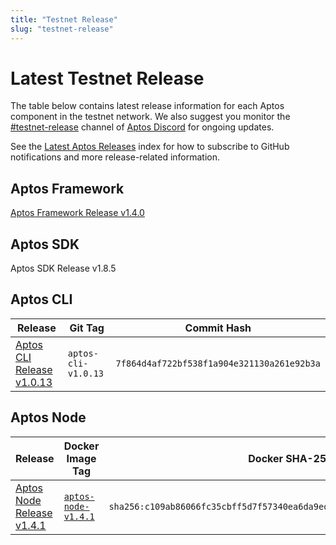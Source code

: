 ```yaml
---
title: "Testnet Release"
slug: "testnet-release"
---
```


# Latest Testnet Release

The table below contains latest release information for each Aptos component in the testnet network. We also suggest you monitor the [#testnet-release](https://discord.com/channels/945856774056083548/1025614160555413545) channel of [Aptos Discord](https://discord.gg/aptosnetwork) for ongoing updates.

See the [Latest Aptos Releases](./index.md) index for how to subscribe to GitHub notifications and more release-related information.

## Aptos Framework

[Aptos Framework Release v1.4.0](https://github.com/aptos-labs/aptos-core/releases/tag/aptos-framework-v1.4.0)

## Aptos SDK

Aptos SDK Release v1.8.5

## Aptos CLI

|Release | Git Tag | Commit Hash|
|---|---|---|
|[Aptos CLI Release v1.0.13](https://github.com/aptos-labs/aptos-core/releases/tag/aptos-cli-v1.0.13)| `aptos-cli-v1.0.13` | `7f864d4af722bf538f1a904e321130a261e92b3a` |

## Aptos Node

|Release | Docker Image Tag | Docker SHA-256 | Branch | Commit Hash|
|---|---|---|---|---|
|[Aptos Node Release v1.4.1](https://github.com/aptos-labs/aptos-core/releases/tag/aptos-node-v1.4.1)| [`aptos-node-v1.4.1`](https://hub.docker.com/layers/aptoslabs/validator/aptos-node-v1.4.1/images/sha256-c109ab86066fc35cbff5d7f57340ea6da9ed480896d08cd1bbd30c3dec683033?context=explore) | `sha256:c109ab86066fc35cbff5d7f57340ea6da9ed480896d08cd1bbd30c3dec683033` | [aptos-node-v1.4.1](https://github.com/aptos-labs/aptos-core/tree/aptos-node-v1.4.1)| `8731f29f80ee0458d32793f2c818243745ca3904` |